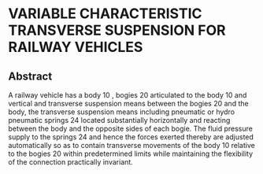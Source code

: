 # VARIABLE CHARACTERISTIC TRANSVERSE SUSPENSION FOR RAILWAY VEHICLES

## Abstract
A railway vehicle has a body 10 , bogies 20 articulated to the body 10 and vertical and transverse suspension means between the bogies 20 and the body, the transverse suspension means including pneumatic or hydro pneumatic springs 24 located substantially horizontally and reacting between the body and the opposite sides of each bogie. The fluid pressure supply to the springs 24 and hence the forces exerted thereby are adjusted automatically so as to contain transverse movements of the body 10 relative to the bogies 20 within predetermined limits while maintaining the flexibility of the connection practically invariant.